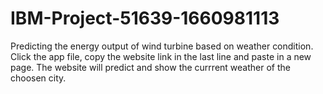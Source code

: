 # IBM-Project-51639-1660981113
Predicting the energy output of wind turbine based on weather condition.
Click the app file, copy the website link in the last line and paste in a new page.
The website will predict and show the currrent weather of the choosen city.
